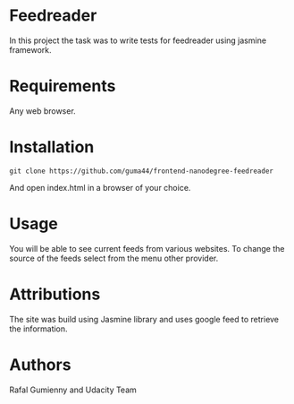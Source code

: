 # Feedreader

In this project the task was to write tests for feedreader using jasmine
framework.

# Requirements

Any web browser.

# Installation

```
git clone https://github.com/guma44/frontend-nanodegree-feedreader
```
And open index.html in a browser of your choice.

# Usage

You will be able to see current feeds from various websites. To change the
source of the feeds select from the menu other provider.

# Attributions

The site was build using Jasmine library and uses google feed to retrieve
the information.

# Authors

Rafal Gumienny and Udacity Team
